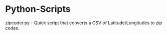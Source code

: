 # Python-Scripts

zipcoder.py - Quick script that converts a CSV of Latitude/Longitudes to zip codes.
